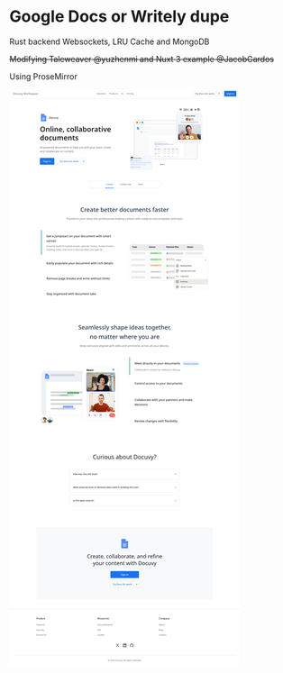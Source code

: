 # Google Docs or Writely dupe

Rust backend Websockets, LRU Cache and MongoDB

~~Modifying Taleweaver @yuzhenmi and Nuxt 3 example @JacobGardos~~

Using ProseMirror

![Landing Page](./DOCUVY_landingpage.png)
